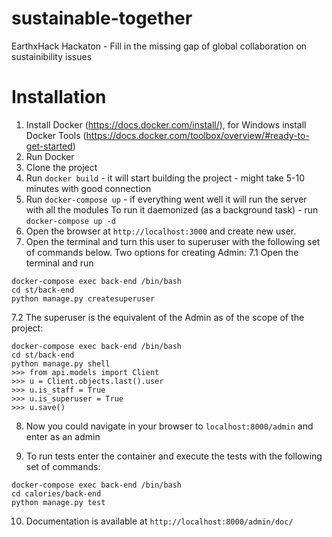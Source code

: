 # sustainable-together
EarthxHack Hackaton - Fill in the missing gap of global collaboration on sustainibility issues

# Installation
1. Install Docker (https://docs.docker.com/install/), for Windows install Docker Tools (https://docs.docker.com/toolbox/overview/#ready-to-get-started)
2. Run Docker 
3. Clone the project
4. Run `docker build` - it will start building the project - might take 5-10 minutes with good connection
5. Run `docker-compose up` - if everything went well it will run the server with all the modules
To run it daemonized (as a background task) - run `docker-compose up -d`
6. Open the browser at `http://localhost:3000` and create new user.
7. Open the terminal and turn this user to superuser with the following set of commands below. 
Two options for creating Admin:
7.1 Open the terminal and run
```
docker-compose exec back-end /bin/bash
cd st/back-end
python manage.py createsuperuser
```
7.2 The superuser is the equivalent of the Admin as of the scope of the project: 
```
docker-compose exec back-end /bin/bash
cd st/back-end
python manage.py shell
>>> from api.models import Client
>>> u = Client.objects.last().user
>>> u.is_staff = True
>>> u.is_superuser = True
>>> u.save()
```

8. Now you could navigate in your browser to `localhost:8000/admin` and enter as an admin 

9. To run tests enter the container and execute the tests with the following set of commands:
```
docker-compose exec back-end /bin/bash
cd calories/back-end
python manage.py test
```

10. Documentation is available at `http://localhost:8000/admin/doc/`